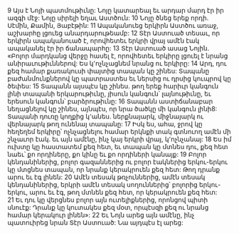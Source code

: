 9 Այս է Նոյի պատմութիւնը: Նոյը կատարեալ եւ արդար մարդ էր իր ազգի մէջ: Նոյը սիրելի եղաւ Աստծուն: 10 Նոյը ծնեց երեք որդի. Սէմին, Քամին, Յաբէթին: 11 Ապականուեց երկիրն Աստծու առաջ, աշխարհը լցուեց անարդարութեամբ: 12 Տէր Աստուած տեսաւ, որ երկիրն ապականուած է, որովհետեւ երկրի վրայ ամէն էակ ապականել էր իր ճանապարհը: 13 Տէր Աստուած ասաց Նոյին. «Բոլոր մարդկանց վերջը հասել է, որովհետեւ երկիրը լցուել է նրանց անիրաւութիւններով: Ես կ՚ոչնչացնեմ նրանց ու երկիրը: 14 Արդ, դու քեզ համար քառակուսի փայտից տապան կը շինես: Տապանը բաժանմունքներով կը պատրաստես եւ ներսից ու դրսից կուպրով կը ծեփես: 15 Տապանն այսպէս կը շինես. թող երեք հարիւր կանգուն լինի տապանի երկարութիւնը, յիսուն կանգուն՝ լայնութիւնը, եւ երեսուն կանգուն՝ բարձրութիւնը: 16 Տապանն աստիճանաբար նեղացնելով կը շինես, այնպէս, որ նրա ծածկը մի կանգուն լինի8: Տապանի դուռը կողքից կ՚անես. ներքնայարկ, միջնայարկ ու վերնայարկ թող ունենայ տապանը: 17 Իսկ ես, ահա, ջրով կը հեղեղեմ երկիրը՝ ոչնչացնելու համար երկնքի տակ գտնուող ամէն մի շնչաւոր էակ. եւ այն ամէնը, ինչ կայ երկրի վրայ, կ՚ոչնչանայ: 18 Ես իմ ուխտը կը հաստատեմ քեզ հետ, եւ տապան կը մտնես դու, քեզ հետ նաեւ՝ քո որդիները, քո կինը եւ քո որդիների կանայք: 19 Բոլոր կենդանիներից, բոլոր գազաններից ու բոլոր էակներից երկու-երկու կը մտցնես տապան, որ նրանք կերակրուեն քեզ հետ: Թող դրանք արու եւ էգ լինեն: 20 Ամէն տեսակ թռչուններից, ամէն տեսակ կենդանիներից, երկրի ամէն տեսակ սողուններից՝ բոլորից երկու-երկու, արու եւ էգ, թող մտնեն քեզ հետ, որ կերակրուեն քեզ հետ: 21 Եւ դու կը վերցնես բոլոր այն ուտելիքներից, որոնցով պիտի սնուէք: Դրանք կը կուտակես քեզ մօտ, որպէսզի քեզ ու նրանց համար կերակուր լինեն»: 22 Եւ Նոյն արեց այն ամէնը, ինչ պատուիրեց նրան Տէր Աստուած: Նա այդպէս էլ արեց:

